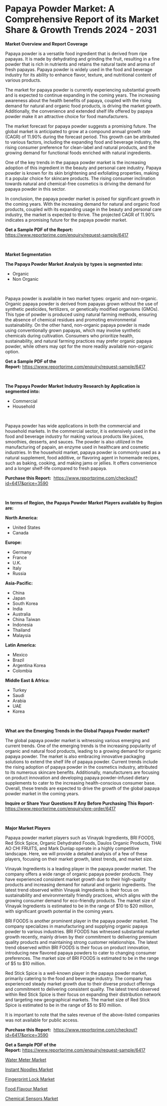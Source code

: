 <p><h1>Papaya Powder Market: A Comprehensive Report of its Market Share & Growth Trends 2024 - 2031</h1></p><p><strong>Market Overview and Report Coverage</strong></p>
<p><p>Papaya powder is a versatile food ingredient that is derived from ripe papayas. It is made by dehydrating and grinding the fruit, resulting in a fine powder that is rich in nutrients and retains the natural taste and aroma of fresh papayas. Papaya powder is widely used in the food and beverage industry for its ability to enhance flavor, texture, and nutritional content of various products.</p><p>The market for papaya powder is currently experiencing substantial growth and is expected to continue expanding in the coming years. The increasing awareness about the health benefits of papaya, coupled with the rising demand for natural and organic food products, is driving the market growth. Additionally, the convenience and extended shelf life offered by papaya powder make it an attractive choice for food manufacturers.</p><p>The market forecast for papaya powder suggests a promising future. The global market is anticipated to grow at a compound annual growth rate (CAGR) of 11.90% during the forecast period. This growth can be attributed to various factors, including the expanding food and beverage industry, the rising consumer preference for clean-label and natural products, and the growing demand for functional foods enriched with natural ingredients.</p><p>One of the key trends in the papaya powder market is the increasing adoption of this ingredient in the beauty and personal care industry. Papaya powder is known for its skin brightening and exfoliating properties, making it a popular choice for skincare products. The rising consumer inclination towards natural and chemical-free cosmetics is driving the demand for papaya powder in this sector.</p><p>In conclusion, the papaya powder market is poised for significant growth in the coming years. With the increasing demand for natural and organic food products, coupled with its expanding usage in the beauty and personal care industry, the market is expected to thrive. The projected CAGR of 11.90% indicates a promising future for the papaya powder market.</p></p>
<p><strong>Get a Sample PDF of the Report:</strong> <a href="https://www.reportprime.com/enquiry/request-sample/6417">https://www.reportprime.com/enquiry/request-sample/6417</a></p>
<p>&nbsp;</p>
<p><strong>Market Segmentation</strong></p>
<p><strong>The Papaya Powder Market Analysis by types is segmented into:</strong></p>
<p><ul><li>Organic</li><li>Non Organic</li></ul></p>
<p>&nbsp;</p>
<p><p>Papaya powder is available in two market types: organic and non-organic. Organic papaya powder is derived from papayas grown without the use of synthetic pesticides, fertilizers, or genetically modified organisms (GMOs). This type of powder is produced using natural farming methods, ensuring the absence of chemical residues and promoting environmental sustainability. On the other hand, non-organic papaya powder is made using conventionally grown papayas, which may involve synthetic chemicals during cultivation. Consumers who prioritize health, sustainability, and natural farming practices may prefer organic papaya powder, while others may opt for the more readily available non-organic option.</p></p>
<p><strong>Get a Sample PDF of the Report:</strong>&nbsp;<a href="https://www.reportprime.com/enquiry/request-sample/6417">https://www.reportprime.com/enquiry/request-sample/6417</a></p>
<p>&nbsp;</p>
<p><strong>The Papaya Powder Market Industry Research by Application is segmented into:</strong></p>
<p><ul><li>Commercial</li><li>Household</li></ul></p>
<p>&nbsp;</p>
<p><p>Papaya powder has wide applications in both the commercial and household markets. In the commercial sector, it is extensively used in the food and beverage industry for making various products like juices, smoothies, desserts, and sauces. The powder is also utilized in the manufacturing of papain, an enzyme used in healthcare and cosmetic industries. In the household market, papaya powder is commonly used as a natural supplement, food additive, or flavoring agent in homemade recipes, such as baking, cooking, and making jams or jellies. It offers convenience and a longer shelf-life compared to fresh papaya.</p></p>
<p><strong>Purchase this Report:</strong>&nbsp; <a href="https://www.reportprime.com/checkout?id=6417&price=3590">https://www.reportprime.com/checkout?id=6417&price=3590</a></p>
<p>&nbsp;</p>
<p><strong>In terms of Region, the Papaya Powder Market Players available by Region are:</strong></p>
<p>
    <p> <strong> North America: </strong>
        <ul>
            <li>United States</li>
            <li>Canada</li>
        </ul>
        </p> 
    <p> <strong> Europe: </strong>
        <ul>
            <li>Germany</li>
            <li>France</li>
            <li>U.K.</li>
            <li>Italy</li>
            <li>Russia</li>
        </ul>
        </p> 
    <p> <strong> Asia-Pacific: </strong>
        <ul>
            <li>China</li>
            <li>Japan</li>
            <li>South Korea</li>
            <li>India</li>
            <li>Australia</li>
            <li>China Taiwan</li>
            <li>Indonesia</li>
            <li>Thailand</li>
            <li>Malaysia</li>
        </ul>
        </p> 
    <p> <strong> Latin America: </strong>
        <ul>
            <li>Mexico</li>
            <li>Brazil</li>
            <li>Argentina Korea</li>
            <li>Colombia</li>
        </ul>
        </p> 
    <p> <strong> Middle East & Africa: </strong>
        <ul>
            <li>Turkey</li>
            <li>Saudi</li>
            <li>Arabia</li>
            <li>UAE</li>
            <li>Korea</li>
        </ul>
    </p>
    </p>
<p>&nbsp;</p>
<p><strong>What are the Emerging Trends in the Global Papaya Powder market?</strong></p>
<p><p>The global papaya powder market is witnessing various emerging and current trends. One of the emerging trends is the increasing popularity of organic and natural food products, leading to a growing demand for organic papaya powder. The market is also embracing innovative packaging solutions to extend the shelf life of papaya powder. Current trends include the rising adoption of papaya powder in the cosmetics industry, attributed to its numerous skincare benefits. Additionally, manufacturers are focusing on product innovation and developing papaya powder-infused dietary supplements to cater to the increasing health-conscious consumer base. Overall, these trends are expected to drive the growth of the global papaya powder market in the coming years.</p></p>
<p><strong>Inquire or Share Your Questions If Any Before Purchasing This Report</strong>- <a href="https://www.reportprime.com/enquiry/pre-order/6417">https://www.reportprime.com/enquiry/pre-order/6417</a></p>
<p>&nbsp;</p>
<p><strong>Major Market Players</strong></p>
<p><p>Papaya powder market players such as Vinayak Ingredients, BRI FOODS, Red Stick Spice, Organic Dehydrated Foods, Daulos Organic Products, THAI AO CHI FRUITS, and Mark Dunlap operate in a highly competitive landscape. Here, we will provide a detailed analysis of a few of these players, focusing on their market growth, latest trends, and market size.</p><p>Vinayak Ingredients is a leading player in the papaya powder market. The company offers a wide range of organic papaya powder products. They have experienced consistent market growth due to their high-quality products and increasing demand for natural and organic ingredients. The latest trend observed within Vinayak Ingredients is their focus on sustainability and environmentally friendly practices, which aligns with the growing consumer demand for eco-friendly products. The market size of Vinayak Ingredients is estimated to be in the range of $10 to $20 million, with significant growth potential in the coming years.</p><p>BRI FOODS is another prominent player in the papaya powder market. The company specializes in manufacturing and supplying organic papaya powder to various industries. BRI FOODS has witnessed substantial market growth recently, mainly driven by their commitment to delivering premium quality products and maintaining strong customer relationships. The latest trend observed within BRI FOODS is their focus on product innovation, introducing new flavored papaya powders to cater to changing consumer preferences. The market size of BRI FOODS is estimated to be in the range of $5 to $10 million.</p><p>Red Stick Spice is a well-known player in the papaya powder market, primarily catering to the food and beverage industry. The company has experienced steady market growth due to their diverse product offerings and commitment to delivering consistent quality. The latest trend observed within Red Stick Spice is their focus on expanding their distribution network and targeting new geographical markets. The market size of Red Stick Spice is estimated to be in the range of $5 to $10 million.</p><p>It is important to note that the sales revenue of the above-listed companies was not available for public access.</p></p>
<p><strong>Purchase this Report:</strong>&nbsp;&nbsp;<a href="https://www.reportprime.com/checkout?id=6417&price=3590">https://www.reportprime.com/checkout?id=6417&price=3590</a></p>
<p></p>
<p><strong>Get a Sample PDF of the Report:</strong>&nbsp;<a href="https://www.reportprime.com/enquiry/request-sample/6417">https://www.reportprime.com/enquiry/request-sample/6417</a></p>
<p><p><a href="https://www.linkedin.com/pulse/water-meter-market-size-2023-2030-global-industrial-sukac/">Water Meter Market</a></p><p><a href="https://github.com/Chiragrp23/Market-Research-Report-List-2/blob/main/instant-noodles-market.md">Instant Noodles Market</a></p><p><a href="https://www.linkedin.com/pulse/fingerprint-lock-market-challenges-opportunities-growth-ur3sc/">Fingerprint Lock Market</a></p><p><a href="https://github.com/Chiragrp22/Market-Research-Report-List-2/blob/main/food-flavour-market.md">Food Flavour Market</a></p><p><a href="https://www.linkedin.com/pulse/chemical-sensors-market-challenges-opportunities-growth-wpaoc/">Chemical Sensors Market</a></p></p>